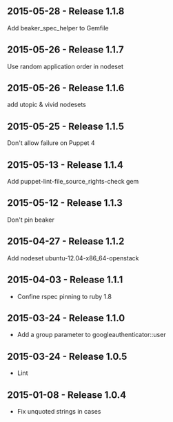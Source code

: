 ## 2015-05-28 - Release 1.1.8

Add beaker_spec_helper to Gemfile

## 2015-05-26 - Release 1.1.7

Use random application order in nodeset

## 2015-05-26 - Release 1.1.6

add utopic & vivid nodesets

## 2015-05-25 - Release 1.1.5

Don't allow failure on Puppet 4

## 2015-05-13 - Release 1.1.4

Add puppet-lint-file_source_rights-check gem

## 2015-05-12 - Release 1.1.3

Don't pin beaker

## 2015-04-27 - Release 1.1.2

Add nodeset ubuntu-12.04-x86_64-openstack

## 2015-04-03 - Release 1.1.1

- Confine rspec pinning to ruby 1.8

## 2015-03-24 - Release 1.1.0

- Add a group parameter to googleauthenticator::user

## 2015-03-24 - Release 1.0.5

- Lint

## 2015-01-08 - Release 1.0.4

- Fix unquoted strings in cases
